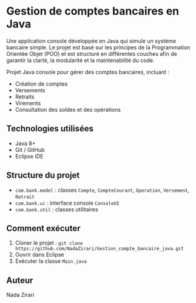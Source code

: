 
# Gestion de comptes bancaires en Java
Une application console développée en Java qui simule un système bancaire simple.
Le projet est basé sur les principes de la Programmation Orientée Objet (POO) et est structuré en différentes couches afin de garantir la clarté, la modularité et la maintenabilité du code.

Projet Java console pour gérer des comptes bancaires, incluant :
- Création de comptes
- Versements
- Retraits
- Virements
- Consultation des soldes et des opérations

## Technologies utilisées
- Java 8+
- Git / GitHub
- Eclipse IDE

## Structure du projet
- `com.bank.model` : classes `Compte`, `CompteCourant`, `Operation`, `Versement`, `Retrait`
- `com.bank.ui` : interface console `ConsoleUI`
- `com.bank.util` : classes utilitaires

## Comment exécuter
1. Cloner le projet : `git clone https://github.com/NadaZirari/Gestion_compte_bancaire_java.git `
2. Ouvrir dans Eclipse
3. Exécuter la classe `Main.java`

## Auteur
Nada Zirari

